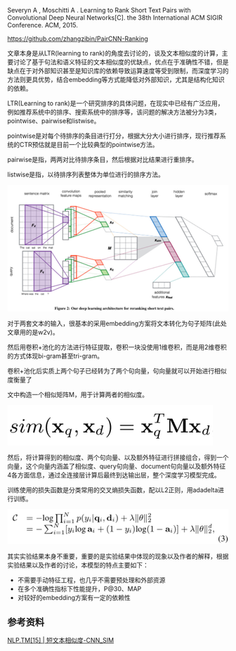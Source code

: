 Severyn A , Moschitti A . Learning to Rank Short Text Pairs with Convolutional Deep Neural Networks[C]. the 38th International ACM SIGIR Conference. ACM, 2015.

https://github.com/zhangzibin/PairCNN-Ranking

文章本身是从LTR(learning to rank)的角度去讨论的，谈及文本相似度的计算，主要讨论了基于句法和语义特征的文本相似度的优缺点，优点在于准确性不错，但是缺点在于对外部知识甚至是知识库的依赖导致运算速度等受到限制，而深度学习的方法则更具优势，结合embedding等方式能降低对外部知识，尤其是结构化知识的依赖。

LTR(Learning to rank)是一个研究排序的具体问题，在现实中已经有广泛应用，例如推荐系统中的排序、搜索系统中的排序等，该问题的解决方法被分为3类，pointwise、pairwise和listwise。

pointwise是对每个待排序的条目进行打分，根据大分大小进行排序，现行推荐系统的CTR预估就是目前一个比较典型的pointwise方法。

pairwise是指，两两对比待排序条目，然后根据对比结果进行重排序。

listwise是指，以待排序列表整体为单位进行的排序方法。

![image-20210912174313734](img/image-20210912174313734.png)

对于两套文本的输入，很基本的采用embedding方案将文本转化为句子矩阵(此处文章用的是w2v)。

然后用卷积+池化的方法进行特征提取，卷积一块没使用1维卷积，而是用2维卷积的方式体现bi-gram甚至tri-gram。

卷积+池化后实质上两个句子已经转为了两个句向量，句向量就可以开始进行相似度衡量了

文中构造一个相似矩阵M，用于计算两者的相似度。

![image-20210912174414605](img/image-20210912174414605.png)

然后，将计算得到的相似度、两个句向量、以及额外特征进行拼接组合，得到一个向量，这个向量内涵盖了相似度、query句向量、document句向量以及额外特征4各方面信息，通过全连接层计算后最终到达输出层，整个深度学习模型完成。

训练使用的损失函数是分类常用的交叉熵损失函数，配以L2正则，用adadelta进行训练。

![image-20210912174452540](img/image-20210912174452540.png)

其实实验结果本身不重要，重要的是实验结果中体现的现象以及作者的解释，根据实验结果以及作者的讨论，本模型的特点主要如下：

- 不需要手动特征工程，也几乎不需要预处理和外部资源
- 在多个准确性指标下性能提升，P@30、MAP
- 对较好的embedding方案有一定的依赖性



## 参考资料

[NLP.TM[15] | 短文本相似度-CNN_SIM](https://mp.weixin.qq.com/s/C3ZkxIg_ki8nuYYE8zgvYg)


